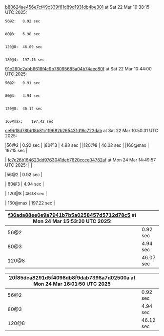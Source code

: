[b80624ae456e7cf49c339f61d89d1931db4be301](https://github.com/keizertje/curling_sequences_zig/commit/b80624ae456e7cf49c339f61d89d1931db4be301) at Sat 22 Mar 10:38:15 UTC 2025:

	56@2:	0.92 sec


	80@3:	6.98 sec


	120@8:	46.09 sec


	180@4:	197.16 sec




[91e260c2abb6618f4c9b78095685a04b74aec80f](https://github.com/keizertje/curling_sequences_zig/commit/91e260c2abb6618f4c9b78095685a04b74aec80f) at Sat 22 Mar 10:44:00 UTC 2025:

	56@2:	0.91 sec


	80@3:	4.94 sec


	120@8:	46.12 sec


	160@max:	197.42 sec




[ce9b18d78bb18b81c1f9682b265431d16c723dab](https://github.com/keizertje/curling_sequences_zig/commit/ce9b18d78bb18b81c1f9682b265431d16c723dab) at Sat 22 Mar 10:50:31 UTC 2025:

|56@2 | 0.92 sec
|
|80@3 | 4.93 sec
|
|120@8 | 46.02 sec
|
|160@max | 197.15 sec
|

| [fc7e26b164623dd9763041deb7620ccce04782af](https://github.com/keizertje/curling_sequences_zig/commit/fc7e26b164623dd9763041deb7620ccce04782af) at Mon 24 Mar 14:49:57 UTC 2025: | |

|56@2 | 0.92 sec |

| 80@3 | 4.94 sec |

| 120@8 | 46.18 sec |

| 160@max | 197.22 sec |


| [f36ada88ee0e9a7941b7b5a0258457d5712d78c5](https://github.com/keizertje/curling_sequences_zig/commit/f36ada88ee0e9a7941b7b5a0258457d5712d78c5) at Mon 24 Mar 15:53:20 UTC 2025: | |
| - | - |
| 56@2 | 0.92 sec |
| 80@3 | 4.94 sec |
| 120@8 | 46.07 sec |





| [20f85dca8291d5f4098db8f9dab7398a7d02500a](https://github.com/keizertje/curling_sequences_zig/commit/20f85dca8291d5f4098db8f9dab7398a7d02500a) at Mon 24 Mar 16:01:50 UTC 2025 | |
|-|-|
| 56@2 | 0.92 sec |
| 80@3 | 4.94 sec |
| 120@8 | 46.12 sec |


